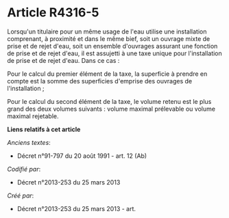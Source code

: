 # Article R4316-5

Lorsqu'un titulaire pour un même usage de l'eau utilise une installation comprenant, à proximité et dans le même bief, soit
un ouvrage mixte de prise et de rejet d'eau, soit un ensemble d'ouvrages assurant une fonction de prise et de rejet d'eau, il
est assujetti à une taxe unique pour l'installation de prise et de rejet d'eau. Dans ce cas :

Pour le calcul du premier élément de la taxe, la superficie à prendre en compte est la somme des superficies d'emprise des
ouvrages de l'installation ;

Pour le calcul du second élément de la taxe, le volume retenu est le plus grand des deux volumes suivants : volume maximal
prélevable ou volume maximal rejetable.

**Liens relatifs à cet article**

_Anciens textes_:

  - Décret n°91-797 du 20 août 1991 - art. 12 (Ab)

_Codifié par_:

  - Décret n°2013-253 du 25 mars 2013

_Créé par_:

  - Décret n°2013-253 du 25 mars 2013 - art.
